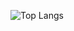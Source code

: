 ![Top Langs](https://github-readme-stats.vercel.app/api/top-langs/?username=hi-matbub&layout=compact)

